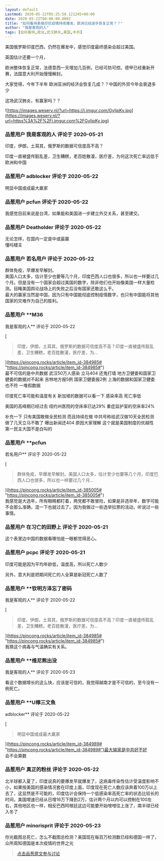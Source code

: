 ```yaml
---
layout: default
Lastmod: 2020-05-22T05:25:58.121245+00:00
date: 2020-05-22T00:00:00.000Z
title: "如何看待美俄印巴疫情持续爆发，欧洲已经逐步恢复正常？？"
author: "我是客观的人"
tags: [如何看待,政治,武汉肺炎,美国,中共]
---
```


美国俄罗斯印度巴西，仍然在爆发中，感觉印度最终感染会超过美国。  
  
英国估计还要一个月，  
  
欧洲整体恢复正常，法德意西一天增加几百例，已经可防可控。德甲已经重新开赛，法国意大利开始慢慢解封。  
  
大家觉得，今年下半年 欧洲亚洲的经济会恢复几成？？中国的外贸今年会衰退多少  
  
这场武汉肺炎，有赢家吗？？  
  
![https://images.weserv.nl/?url=https://i.imgur.com/GyIjpKy.jpg](https://images.weserv.nl/?url=https%3A%2F%2Fi.imgur.com%2FGyIjpKy.jpg)

            
### 品葱用户 **我是客观的人** 评论于 2020-05-21
        
印度，伊朗，土耳其，俄罗斯的数据可信度高不高？  
  
印度一直被盛传脏乱差，卫生糟糕，老百姓散漫，医疗差，为何这次死亡率远低于欧洲和中国
        


            
### 品葱用户 **adblocker** 评论于 2020-05-22
        
明显中国或成最大羸家
        


            
### 品葱用户 **pcfun** 评论于 2020-05-22
        
我感觉目前来说是台湾，如果能和美国进一步建立外交关系，甚至建交。
        


            
### 品葱用户 **Deatholder** 评论于 2020-05-22
        
无论怎样，在国内一定是中或最赢  
懂吗楼主
        


            
### 品葱用户 **若名用户** 评论于 2020-05-22
        
群体免疫，早爆发早解封。  
美国人口太多，估计至少也要等几个月，印度巴西人口也很多，所以也一样要过几个月。但是没有一个国家会超过美国的数字，除非他们也开始像美国一样大量检测。目睹美国舆论战场上的失败之后没有国家还敢这么干。  
最大的赢家当然是中国，因为只有中国能彻底控制疫情数字，也只有中国能将其他国家的灾难作为自己的胜利。
        


            
### 品葱用户 **M36 
我是客观的人** 评论于 2020-05-22
        
[

> 印度，伊朗，土耳其，俄罗斯的数据可信度高不高？印度一直被盛传脏乱差，卫生糟糕，老百姓散漫，医疗差，为...

](https://pincong.rocks/article/item_id-384985# "https://pincong.rocks/article/item_id-384985#")  
最不可信的是中共数据 武汉50万人感染 立马404 还鬼打墙 地方卫健委和国家卫健委的数据对不起来 吉林地方报5例 国家卫健委报2例 上海的数据和国家卫健委也不符 一堆假数据  
  
印度死亡率可能和温度有关 新加坡的数据可以看一下 感染率高 死亡率低  
  
美国的高峰期已经过去 纽约州医院的空床率已达29% 重症监护室的空床率24%  
  
补充一下 只有美国敢做全民检测 而且持续在做 中共号称给武汉做10天全民检测 做了几天立马不敢了 曝出新闻还404 原因大家理解 这个就是美国制度的优越性 第一民主大国不是白叫的
        


            
### 品葱用户 **pcfun 
若名用户** 评论于 2020-05-22
        
[

> 群体免疫，早爆发早解封。美国人口太多，估计至少也要等几个月，印度巴西人口也很多，所以也一样要过几个月...

](https://pincong.rocks/article/item_id-385005# "https://pincong.rocks/article/item_id-385005#")  
我感觉是大选年，所有眼睛都盯着，两党都不敢冒险，如果是非选举年，数字可能不会那么准确，混一下也就过去了。因为我做过一些选举拉票的活动，听说过一些事情。
        


            
### 品葱用户 **在习亡的田野上** 评论于 2020-05-21
        
这个表里边中国的数据看哪怕是一眼都觉得恶心。
        


            
### 品葱用户 **pcpc** 评论于 2020-05-21
        
印度可能是因为平均年龄低，温度高，所以死亡人数少  
  
另外，意大利是把期间死亡的人全算是新冠死亡人数了
        


            
### 品葱用户 **钦明方泽忘了密码 
我是客观的人** 评论于 2020-05-22
        
[

> 印度，伊朗，土耳其，俄罗斯的数据可信度高不高？印度一直被盛传脏乱差，卫生糟糕，老百姓散漫，医疗差，为...

](https://pincong.rocks/article/item_id-384985# "https://pincong.rocks/article/item_id-384985#")  
我猜这个病毒与气温确实有关系。
        


            
### 品葱用户 **维尼熊出没 
我是客观的人** 评论于 2020-05-23
        
看这个数据增长的这么快，应该是可信的，我觉得越南才是不可信的，至今没有一例死亡。
        


            
### 品葱用户 **U檸三文魚 
adblocker** 评论于 2020-05-22
        
[

> 明显中国或成最大羸家

](https://pincong.rocks/article/item_id-384989# "https://pincong.rocks/article/item_id-384989#")最大输家是中共好不好  
会不会算数
        


            
### 品葱用户 **真正的粉丝** 评论于 2020-05-22
        
北半球都入夏了，印度说真的要爆发早就爆发了，这病毒传染性估计受温度影响不小，如果按美国的感染情况套在印度上面，印度现在死亡人数应该奔着100万以上去了，这显然是不可能的，印度估计会保持一个低感染率高死亡率的状态比较长的时间，美国增速已经从日增16万下降到2万，估计两个月以内可以控制在100左右，其他地区也一样，相反巴西阿根廷这边可能要开始噌噌往上涨了，南半球已经入冬了
        


            
### 品葱用户 **minorisprit** 评论于 2020-05-23
        
你光截图总死亡，怎么不截图总检测？美国现在每百万检测数已经和德国一样了，众所周知德国是本次疫情的世界之光
        






> [点击品葱原文参与讨论](https://pincong.rocks/article/19156)

